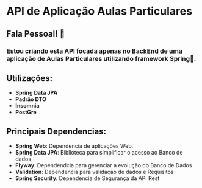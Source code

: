 # API de Aplicação Aulas Particulares
## Fala Pessoal! 👋
### Estou criando esta API focada apenas no BackEnd de uma aplicação de Aulas Particulares utilizando framework Spring🍃.
## Utilizações:
- **Spring Data JPA**
- **Padrão DTO**
- **Insomnia**
- **PostGre**
## Principais Dependencias:
- **Spring Web**: Dependencia de aplicações Web.
- **Spring Data JPA**: Biblioteca para simplificar o acesso ao Banco de dados
- **Flyway**: Dependendcia para gerenciar a evolução do Banco de Dados
- **Validation**: Dependencia para validação de dados e Requisitos
- **Spring Security**: Dependencia de Segurança da API Rest 
